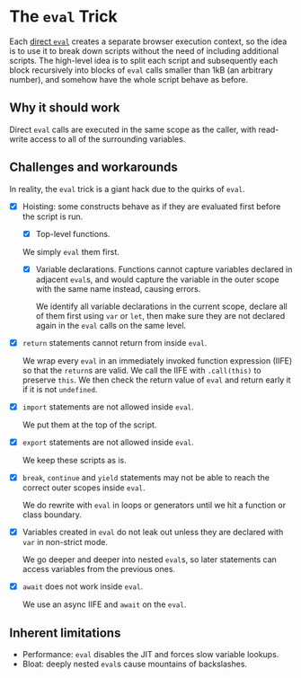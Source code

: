 # The `eval` Trick

Each [direct
`eval`](https://developer.mozilla.org/en-US/docs/Web/JavaScript/Reference/Global_Objects/eval#direct_and_indirect_eval)
creates a separate browser execution context, so the idea is to use it to
break down scripts without the need of including additional scripts.
The high-level idea is to split each script and
subsequently each block recursively into blocks of `eval` calls smaller than
1kB (an arbitrary number), and somehow have the whole script behave as before.

## Why it should work

Direct `eval` calls are executed in the same scope as the caller, with
read-write access to all of the surrounding variables.

## Challenges and workarounds

In reality, the `eval` trick is a giant hack due to the quirks of `eval`.

- [x] Hoisting: some constructs behave as if
    they are evaluated first before the script is run.

    - [x] Top-level functions.

    We simply `eval` them first.

    - [x] Variable declarations.
        Functions cannot capture variables declared in adjacent `eval`s, and
        would capture the variable in the outer scope with
        the same name instead, causing errors.

        We identify all variable declarations in the current scope,
        declare all of them first using `var` or `let`, then
        make sure they are not declared again in the `eval` calls on
        the same level.

- [x] `return` statements cannot return from inside `eval`.

    We wrap every `eval` in an immediately invoked function expression (IIFE)
    so that the `return`s are valid.
    We call the IIFE with `.call(this)` to preserve `this`.
    We then check the return value of `eval` and return early it if
    it is not `undefined`.

- [x] `import` statements are not allowed inside `eval`.

    We put them at the top of the script.

- [x] `export` statements are not allowed inside `eval`.

    We keep these scripts as is.

- [x] `break`, `continue` and `yield` statements may not be able to
    reach the correct outer scopes inside `eval`.

    We do rewrite with `eval` in loops or generators until we hit a function or
    class boundary.

- [x] Variables created in `eval`
    do not leak out unless they are declared with `var` in non-strict mode.

    We go deeper and deeper into nested `eval`s, so
    later statements can access variables from the previous ones.

- [x] `await` does not work inside `eval`.

    We use an async IIFE and `await` on the `eval`.

## Inherent limitations

- Performance: `eval` disables the JIT and forces slow variable lookups.
- Bloat: deeply nested `eval`s cause mountains of backslashes.
